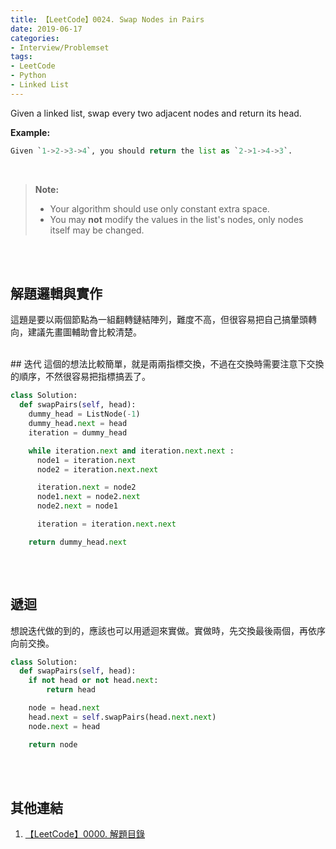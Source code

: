 ```yaml
---
title: 【LeetCode】0024. Swap Nodes in Pairs
date: 2019-06-17
categories:
- Interview/Problemset
tags:
- LeetCode
- Python
- Linked List
--- 
```


Given a linked list, swap every two adjacent nodes and return its head.

<!--more-->
**Example:**
```python
Given `1->2->3->4`, you should return the list as `2->1->4->3`.
```
<br>

> **Note:**
> -   Your algorithm should use only constant extra space.
> -   You may  **not**  modify the values in the list's nodes, only nodes itself may be changed.
>  

<br><br>
## 解題邏輯與實作
這題是要以兩個節點為一組翻轉鏈結陣列，難度不高，但很容易把自己搞暈頭轉向，建議先畫圖輔助會比較清楚。

<br>
## 迭代
這個的想法比較簡單，就是兩兩指標交換，不過在交換時需要注意下交換的順序，不然很容易把指標搞丟了。

```python
class Solution:
  def swapPairs(self, head):
    dummy_head = ListNode(-1)
    dummy_head.next = head
    iteration = dummy_head

    while iteration.next and iteration.next.next :
      node1 = iteration.next
      node2 = iteration.next.next

      iteration.next = node2
      node1.next = node2.next
      node2.next = node1

      iteration = iteration.next.next

    return dummy_head.next
        
```

<br>

## 遞迴
想說迭代做的到的，應該也可以用遞迴來實做。實做時，先交換最後兩個，再依序向前交換。

```python
class Solution:
  def swapPairs(self, head):
    if not head or not head.next:
        return head

    node = head.next
    head.next = self.swapPairs(head.next.next)
    node.next = head

    return node        
```

<br><br>

## 其他連結
1. [【LeetCode】0000. 解題目錄](/interview/problemset/2018/12/19/LeetCode-0000-Contents/)